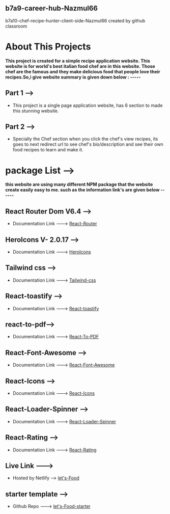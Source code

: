 ## b7a9-career-hub-Nazmul66
b7a10-chef-recipe-hunter-client-side-Nazmul66 created by github classroom

# About This Projects
__This project is created for a simple recipe application website. This website is for world's best italian food chef are in this website. Those chef are the famous and they make delicious food that people love their recipes.So,i give website summary is given down below : -----__

## Part 1 -->
+ This project is a single page application website, has 6 section to made this stunning website.

## Part 2 -->
+ Specially the Chef section when you click the chef's view recipes, its goes to next redirect url to see chef's bio/description and see their own food recipes to learn and make it.

# package List -->
__this website are using many different NPM package that the website create easily easy to me. such as the information link's are given below ------__ 

## React Router Dom V6.4 -->
+ Documentation Link ---> [React-Router](https://reactrouter.com/en/main)

## HeroIcons V- 2.0.17 -->
+ Documentation Link ---> [HeroIcons](https://heroicons.com/)

## Tailwind css -->
+ Documentation Link ---> [Tailwind-css](https://tailwindcss.com/)

## React-toastify -->
+ Documentation Link ---> [React-toastify](https://www.npmjs.com/package/react-toastify)

## react-to-pdf-->
+ Documentation Link ---> [React-To-PDF](https://www.npmjs.com/package/react-to-pdf)

## React-Font-Awesome -->
+ Documentation Link ---> [React-Font-Awesome](https://fontawesome.com/v5/docs/web/use-with/react)

## React-Icons -->
+ Documentation Link ---> [React-Icons](https://react-icons.github.io/react-icons)

## React-Loader-Spinner -->
+ Documentation Link ---> [React-Loader-Spinner](https://www.npmjs.com/package/react-loader-spinner)

## React-Rating -->
+ Documentation Link ---> [React-Rating](https://www.npmjs.com/package/react-rating)


## Live Link --->
+ Hosted by Netlify --> [let's-Food](https://cheff-website.firebaseapp.com/)

## starter template -->
+ Github Repo ---> [let's-Food-starter](https://github.com/programming-hero-web-course-4/b7a10-chef-recipe-hunter-client-side-Nazmul66)

